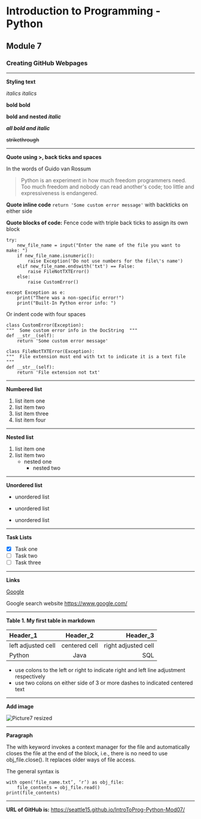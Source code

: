 # Introduction to Programming - Python
## Module 7
### Creating GitHub Webpages
________________________________________________________

**Styling text**  

*italics*  _italics_

**bold** __bold__

**bold and nested _italic_**

***all bold and italic***

~~strikethrough~~

----------------------------------------------------------


**Quote using >, back ticks and spaces**

In the words of Guido van Rossum
> Python is an experiment in how much freedom programmers need. Too much freedom and nobody can read another's code; too little and expressiveness is endangered.

**Quote inline code** `return 'Some custom error message'` with backticks on either side

**Quote blocks of code:** Fence code with triple back ticks to assign its own block
```
try:
    new_file_name = input("Enter the name of the file you want to make: ")
    if new_file_name.isnumeric():
        raise Exception('Do not use numbers for the file\'s name')
    elif new_file_name.endswith('txt') == False:
        raise FileNotTXTError()
    else:
        raise CustomError()

except Exception as e:
    print("There was a non-specific error!")
    print("Built-In Python error info: ")
```

Or indent code with four spaces

    class CustomError(Exception):
    """  Some custom error info in the DocString  """
    def __str__(self):
        return 'Some custom error message'

    class FileNotTXTError(Exception):
    """  File extension must end with txt to indicate it is a text file  """
    def __str__(self):
        return 'File extension not txt'
        
            
  ______________________________________________________
**Numbered list**

 
1) list item one   
2) list item two   
3) list item three   
4) list item four   
  
  ______________________________________________________
**Nested list**

 
1) list item one   
2) list item two   
   * nested one   
     * nested two   
  
**********************************************************
**Unordered list**

* unordered list
- unordered list
+ unordered list

___________________________________________________
**Task Lists**

- [x] Task one
- [ ] Task two
- [ ] Task three

______________________________________________________________

**Links**

[Google](https://www.google.com/)

Google search website <https://www.google.com/>


______________________________________________________________


**Table 1. My first table in markdown**

|     **Header_1**        |      **Header_2**        |      **Header_3**       |
|:------------------      |:-------------------:     |--------------------:    |
|   left  adjusted cell   |   centered cell          |  right adjusted cell    | 
|  Python                 |   Java                   | SQL                     |   


* use colons to the left or right to indicate right and left line adjustment respectively
* use two colons on either side of 3 or more dashes to indicated centered text



_______________________________________________________

**Add image**



![Picture7 resized](https://user-images.githubusercontent.com/12945181/127597988-0375e87d-fdcd-4335-ae39-5ae65f86ce2b.png)


_______________________________________________________
**Paragraph**

The with keyword invokes a context manager for the file and automatically closes the file at the end of the block, i.e., there is no need to use obj_file.close(). It replaces older ways of file access. 

The general syntax is
```
with open(‘file_name.txt’, ‘r’) as obj_file:
    file_contents = obj_file.read()
print(file_contents)

```   

________________________________________________________

**URL of GitHub  is:** https://seattle15.github.io/IntroToProg-Python-Mod07/  


